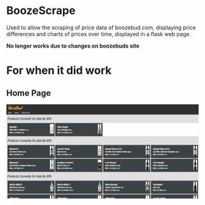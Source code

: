 # BoozeScrape
Used to allow the scraping of price data of boozebud.com, displaying price differences and charts of prices over time, displayed in a flask web page.


**No longer works due to changes on boozebuds site**

# For when it did work
## Home Page
![Home Page](/screens/home.png)
